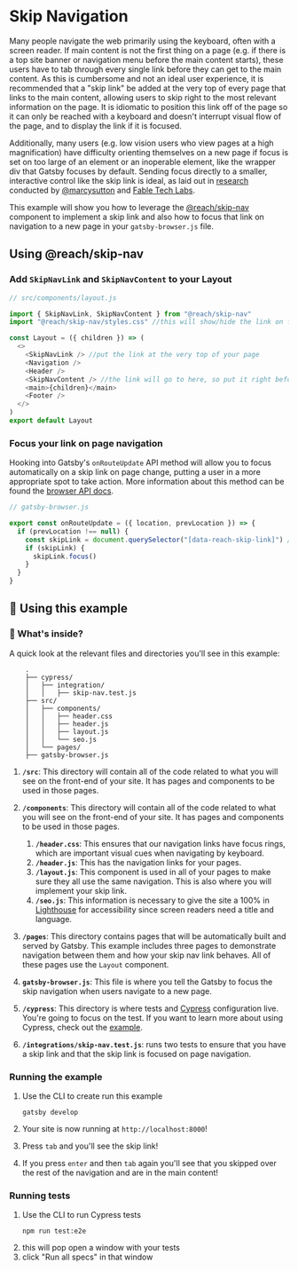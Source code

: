 # Skip Navigation

Many people navigate the web primarily using the keyboard, often with a screen reader. If main content is not the first thing on a page (e.g. if there is a top site banner or navigation menu before the main content starts), these users have to tab through every single link before they can get to the main content. As this is cumbersome and not an ideal user experience, it is recommended that a "skip link" be added at the very top of every page that links to the main content, allowing users to skip right to the most relevant information on the page. It is idiomatic to position this link off of the page so it can only be reached with a keyboard and doesn't interrupt visual flow of the page, and to display the link if it is focused.

Additionally, many users (e.g. low vision users who view pages at a high magnification) have difficulty orienting themselves on a new page if focus is set on too large of an element or an inoperable element, like the wrapper div that Gatsby focuses by default. Sending focus directly to a smaller, interactive control like the skip link is ideal, as laid out in [research](https://www.gatsbyjs.com/blog/2019-07-11-user-testing-accessible-client-routing/) conducted by [@marcysutton](www.github.com/marcysutton) and [Fable Tech Labs](https://www.makeitfable.com/).

This example will show you how to leverage the [@reach/skip-nav](https://reacttraining.com/reach-ui/skip-nav/) component to implement a skip link and also how to focus that link on navigation to a new page in your `gatsby-browser.js` file.

## Using @reach/skip-nav

### Add `SkipNavLink` and `SkipNavContent` to your Layout

```javascript:title=src/components/layout.js
// src/components/layout.js

import { SkipNavLink, SkipNavContent } from "@reach/skip-nav"
import "@reach/skip-nav/styles.css" //this will show/hide the link on focus

const Layout = ({ children }) => (
  <>
    <SkipNavLink /> //put the link at the very top of your page
    <Navigation />
    <Header />
    <SkipNavContent /> //the link will go to here, so put it right before main content
    <main>{children}</main>
    <Footer />
  </>
)
export default Layout
```

### Focus your link on page navigation

Hooking into Gatsby's `onRouteUpdate` API method will allow you to focus automatically on a skip link on page change, putting a user in a more appropriate spot to take action. More information about this method can be found the [browser API docs](https://www.gatsbyjs.com/docs/browser-apis/#onRouteUpdate).

```javascript:title=gatsby-browser.js
// gatsby-browser.js

export const onRouteUpdate = ({ location, prevLocation }) => {
  if (prevLocation !== null) {
    const skipLink = document.querySelector("[data-reach-skip-link]") //this is the query selector that comes with the <SkipNavLink> component
    if (skipLink) {
      skipLink.focus()
    }
  }
}
```

## 🚀 Using this example

### 🧐 What's inside?

A quick look at the relevant files and directories you'll see in this example:

```text
    .
    ├── cypress/
    │   ├── integration/
    │   │   ├── skip-nav.test.js
    ├── src/
    │   ├── components/
    │   │   ├── header.css
    │   │   ├── header.js
    │   │   ├── layout.js
    │   │   └── seo.js
    │   └── pages/
    ├── gatsby-browser.js
```

1.  **`/src`**: This directory will contain all of the code related to what you will see on the front-end of your site. It has pages and components to be used in those pages.
1.  **`/components`**: This directory will contain all of the code related to what you will see on the front-end of your site. It has pages and components to be used in those pages.

    1.  **`/header.css`**: This ensures that our navigation links have focus rings, which are important visual cues when navigating by keyboard.
    1.  **`/header.js`**: This has the navigation links for your pages.
    1.  **`/layout.js`**: This component is used in all of your pages to make sure they all use the same navigation. This is also where you will implement your skip link.
    1.  **`/seo.js`**: This information is necessary to give the site a 100% in [Lighthouse](https://developers.google.com/web/tools/lighthouse) for accessibility since screen readers need a title and language.

1.  **`/pages`**: This directory contains pages that will be automatically built and served by Gatsby. This example includes three pages to demonstrate navigation between them and how your skip nav link behaves. All of these pages use the `Layout` component.
1.  **`gatsby-browser.js`**: This file is where you tell the Gatsby to focus the skip navigation when users navigate to a new page.
1.  **`/cypress`**: This directory is where tests and [Cypress](https://www.cypress.io/) configuration live. You're going to focus on the test. If you want to learn more about using Cypress, check out the [example](https://github.com/gatsbyjs/gatsby/tree/master/examples/using-cypress).
1.  **`/integrations/skip-nav.test.js`**: runs two tests to ensure that you have a skip link and that the skip link is focused on page navigation.

### Running the example

1. Use the CLI to create run this example

   ```shell
   gatsby develop
   ```

1. Your site is now running at `http://localhost:8000`!
1. Press `tab` and you'll see the skip link!
1. If you press `enter` and then `tab` again you'll see that you skipped over the rest of the navigation and are in the main content!

### Running tests

1. Use the CLI to run Cypress tests
   ```shell
   npm run test:e2e
   ```
2. this will pop open a window with your tests
3. click "Run all specs" in that window
